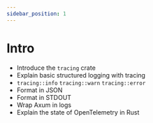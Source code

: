 ```yaml
---
sidebar_position: 1
---
```


# Intro

- Introduce the `tracing` crate
- Explain basic structured logging with tracing
- `tracing::info` `tracing::warn` `tracing::error`
- Format in JSON
- Format in STDOUT
- Wrap Axum in logs
- Explain the state of OpenTelemetry in Rust